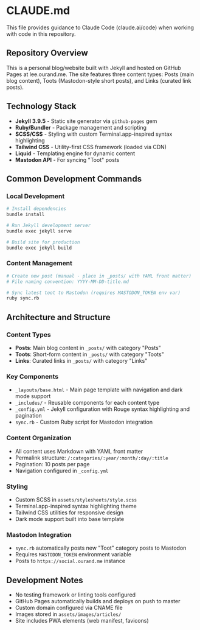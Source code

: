 # CLAUDE.md

This file provides guidance to Claude Code (claude.ai/code) when working with code in this repository.

## Repository Overview

This is a personal blog/website built with Jekyll and hosted on GitHub Pages at lee.ourand.me. The site features three content types: Posts (main blog content), Toots (Mastodon-style short posts), and Links (curated link posts).

## Technology Stack

- **Jekyll 3.9.5** - Static site generator via `github-pages` gem
- **Ruby/Bundler** - Package management and scripting
- **SCSS/CSS** - Styling with custom Terminal.app-inspired syntax highlighting
- **Tailwind CSS** - Utility-first CSS framework (loaded via CDN)
- **Liquid** - Templating engine for dynamic content
- **Mastodon API** - For syncing "Toot" posts

## Common Development Commands

### Local Development
```bash
# Install dependencies
bundle install

# Run Jekyll development server
bundle exec jekyll serve

# Build site for production
bundle exec jekyll build
```

### Content Management
```bash
# Create new post (manual - place in _posts/ with YAML front matter)
# File naming convention: YYYY-MM-DD-title.md

# Sync latest toot to Mastodon (requires MASTODON_TOKEN env var)
ruby sync.rb
```

## Architecture and Structure

### Content Types
- **Posts**: Main blog content in `_posts/` with category "Posts"
- **Toots**: Short-form content in `_posts/` with category "Toots" 
- **Links**: Curated links in `_posts/` with category "Links"

### Key Components
- `_layouts/base.html` - Main page template with navigation and dark mode support
- `_includes/` - Reusable components for each content type
- `_config.yml` - Jekyll configuration with Rouge syntax highlighting and pagination
- `sync.rb` - Custom Ruby script for Mastodon integration

### Content Organization
- All content uses Markdown with YAML front matter
- Permalink structure: `/:categories/:year/:month/:day/:title`
- Pagination: 10 posts per page
- Navigation configured in `_config.yml`

### Styling
- Custom SCSS in `assets/stylesheets/style.scss`
- Terminal.app-inspired syntax highlighting theme
- Tailwind CSS utilities for responsive design
- Dark mode support built into base template

### Mastodon Integration
- `sync.rb` automatically posts new "Toot" category posts to Mastodon
- Requires `MASTODON_TOKEN` environment variable
- Posts to `https://social.ourand.me` instance

## Development Notes

- No testing framework or linting tools configured
- GitHub Pages automatically builds and deploys on push to master
- Custom domain configured via CNAME file
- Images stored in `assets/images/articles/`
- Site includes PWA elements (web manifest, favicons)